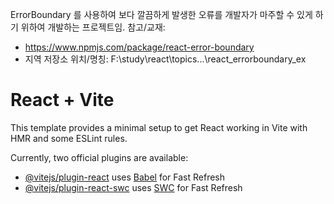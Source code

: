 ErrorBoundary 를 사용하여 보다 깔끔하게 발생한 오류를 개발자가 마주할 수 있게 하기 위하여 개발하는 프로젝트임.
참고/교재: 
- https://www.npmjs.com/package/react-error-boundary
- 지역 저장소 위치/명칭: F:\study\react\topics\...\react_errorboundary_ex

# React + Vite

This template provides a minimal setup to get React working in Vite with HMR and some ESLint rules.

Currently, two official plugins are available:

- [@vitejs/plugin-react](https://github.com/vitejs/vite-plugin-react/blob/main/packages/plugin-react/README.md) uses [Babel](https://babeljs.io/) for Fast Refresh
- [@vitejs/plugin-react-swc](https://github.com/vitejs/vite-plugin-react-swc) uses [SWC](https://swc.rs/) for Fast Refresh
